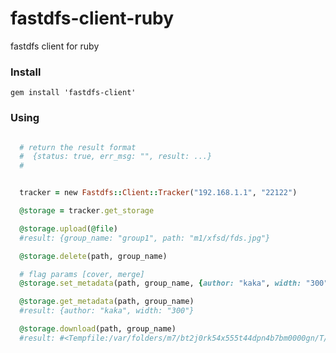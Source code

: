 # fastdfs-client-ruby

fastdfs client for ruby 

### Install

    gem install 'fastdfs-client'

### Using

```RUBY

  # return the result format 
  #  {status: true, err_msg: "", result: ...}
  #


  tracker = new Fastdfs::Client::Tracker("192.168.1.1", "22122")

  @storage = tracker.get_storage

  @storage.upload(@file)
  #result: {group_name: "group1", path: "m1/xfsd/fds.jpg"}

  @storage.delete(path, group_name)  

  # flag params [cover, merge]
  @storage.set_metadata(path, group_name, {author: "kaka", width: "300"}, flag)

  @storage.get_metadata(path, group_name) 
  #result: {author: "kaka", width: "300"}

  @storage.download(path, group_name) 
  #result: #<Tempfile:/var/folders/m7/bt2j0rk54x555t44dpn4b7bm0000gn/T/test.jpg20160416-43738-1560vq3>  

```